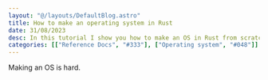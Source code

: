 ```yaml
---
layout: "@/layouts/DefaultBlog.astro"
title: How to make an operating system in Rust
date: 31/08/2023
desc: In this tutorial I show you how to make an OS in Rust from scratch (using phil opp's bootloader). The OS will be able to read from disk when the user sends a command via keyboard input, and I might make a second post if I get positive reviews !
categories: [["Reference Docs", "#333"], ["Operating system", "#048"]]
---
```


Making an OS is hard.